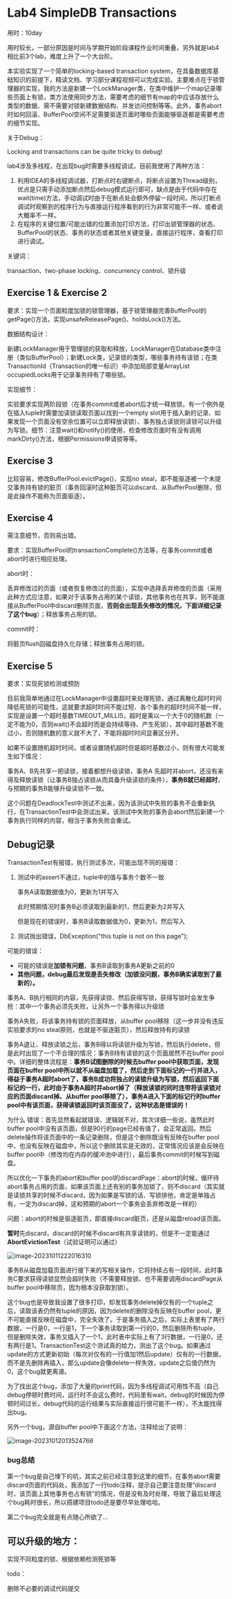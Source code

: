 # Lab4 SimpleDB Transactions

用时：10day

用时较长，一部分原因是时间与学期开始阶段课程作业时间重叠，另外就是lab4相比前3个lab，难度上升了一个大台阶。

本实验实现了一个简单的locking-based transaction system，在具备数据库基础知识的前提下，精读文档、学习部分课程视频可以完成实验。主要难点在于锁管理器的实现，我的方法是新建一个LockManager类，在类中维护一个map记录哪些页面上有锁，类方法使用同步方法，需要考虑的细节有map的中应该存放什么类型的数据、需不需要对锁新建数据结构、并发访问控制等等。此外，事务abort时如何回滚、BufferPool空间不足需要驱逐页面时哪些页面能够驱逐都是需要考虑的细节实现。

关于Debug：

Locking and transactions can be quite tricky to debug!

lab4涉及多线程，在出现bug时需要多线程调试，目前我使用了两种方法：

1. 利用IDEA的多线程调试器，打断点时右键断点，将断点设置为Thread级别，优点是只需手动添加断点然后debug模式运行即可，缺点是由于代码中存在wait(time)方法，手动调试时由于在断点处会额外停留一段时间，所以打断点调试时观察到的程序行为与直接运行程序看到的行为非常可能不一样、或者说大概率不一样。
2. 在程序的关键位置/可能出错的位置添加打印方法，打印出锁管理器的状态、BufferPool的状态、事务的状态或者其他关键变量，直接运行程序，查看打印进行调试。

关键词：

 transaction、two-phase locking、concurrency control、锁升级



## Exercise 1 & Exercise 2

要求：实现一个页面粒度加锁的锁管理器，基于锁管理器完善BufferPool的getPage()方法，实现unsafeReleasePage()、holdsLock()方法。

数据结构设计：

新建LockManager用于管理锁的获取和释放，LockManager在Database类中注册（类似BufferPool）；新建Lock类，记录锁的类型，哪些事务持有该锁；在类TransactionId（Transaction的唯一标识）中添加局部变量ArrayList<Lock> occupiedLocks用于记录事务持有了哪些锁。

实现细节：

实验要求实现两阶段锁（在事务commit或者abort后才统一释放锁，有一个例外是在插入tuple时需要加读锁读取页面以找到一个empty slot用于插入新的记录、如果发现一个页面没有空余位置可以立即释放读锁）、事务独占读锁则读锁可以升级为写锁。细节：注意wait()和notify()的使用，检查修改页面时有没有调用markDirty()方法，根据Permissions申请锁等等。



## Exercise 3

比较容易，修改BufferPool.evictPage()，实现no steal，即不能驱逐被一个未提交事务持有锁的脏页（事务回滚时这种脏页可以discard、从BufferPool删除，但是此操作不能称为页面驱逐）。



## Exercise 4

需注意细节，否则易出错。

要求：实现BufferPool的transactionComplete()方法等，在事务commit或者abort时进行相应处理。

abort时：

丢弃修改过的页面（或者恢复修改过的页面），实现中选择丢弃修改的页面（采用此种方式应注意，如果对于该事务占用的某个读锁，其他事务也在共享，则不能直接从BufferPool中discard删除页面，**否则会出现丢失修改的情况，下面详细记录了这个bug**）；释放事务占用的锁。

commit时：

将脏页flush回磁盘持久化存储；释放事务占用的锁。



## Exercise 5

要求：实现死锁检测或预防

目前我简单地通过在LockManager中设置超时来处理死锁，通过离散化超时时间降低死锁的可能性，这就要求超时时间不能过短、各个事务的超时时间不能一样，实现是设置一个超时基数TIMEOUT_MILLIS，超时是乘以一个大于0的随机数（一定不能为0，否则wait()不会超时而是会持续等待、产生死锁），其中超时基数不能过小，否则随机数的意义就不大了，不能将超时时间显著区分开。

如果不设置随机超时时间，或者设置随机超时但是超时基数过小，则有很大可能发生如下情况：

事务A、B先共享一把读锁，接着都想升级读锁，事务A 先超时并abort，还没有来得及释放读锁（让事务B独占读锁从而具备升级读锁的条件），**事务B就已经超时**，与预期的事务B能够升级读锁不一致。

这个问题在DeadlockTest中测试不出来，因为该测试中失败的事务不会重新执行，在TransactionTest中会测试出来，该测试中失败的事务会abort然后新建一个事务执行同样的内容，相当于事务失败会重试。



## Debug记录

TransactionTest有报错，执行测试多次，可能出现不同的报错：

1. 测试中的assert不通过，tuple中的值与事务个数不一致

   事务A读取数据值为0，更新为1并写入

   此时预期情况时事务B必须读取到最新的1，然后更新为2并写入

   但是现在的错误时，事务B读取数据值为0，更新为1，然后写入

2. 测试抛出错误，DbException("this tuple is not on this page");

可能的错误：

- 可能的错误是**加锁有问题**，事务B读取到事务A更新之前的0
- **其他问题，debug最后发现是丢失修改（加锁没问题，事务B确实读取到了最新的）。**



事务A、B执行相同的内容，先获得读锁、然后获得写锁，获得写锁时会发生争抢：其中一个事务必须先失败，让另外一个事务得以升级锁

事务A失败，将该事务持有锁的页面释放，从buffer pool移除（这一步并没有违反实验要求的no steal原则，也就是不驱逐脏页），然后释放持有的读锁

事务A退让、释放读锁之后，事务B得以将读锁升级为写锁，然后执行delete，但是此时出现了一个不合理的情况：事务B持有读锁的这个页面居然不在buffer pool中。详细的整体流程是：**事务B试图删除的时候去buffer pool中获取页面，发现页面在buffer pool中所以就不从磁盘加载了，然后走到下面标记的一行并进入，得益于事务A超时abort了，事务B成功将独占的读锁升级为写锁，然后返回下面标记的一行，此时由于事务A超时并abort掉了（释放读锁的同时连带将该读锁对应的页面discard掉、从buffer pool移除了），事务A进入下面的标记行时buffer pool中有该页面，获得读锁返回时该页面没了，这种状态是错误的！**

为什么 错误：首先显然看起就错误、逻辑就不对，其次详细一些说，虽然此时buffer pool中没有该页面，但是90行的page已经有值了，会正常返回，然后delete操作将该页面中的一条记录删除，但是这个删除既没有反映在buffer pool中，也没有反映在磁盘中，所以这个删除其实是无效的，正常情况应该是会反映在buffer pool中（修改均在内存的缓冲池中进行），最后事务commit的时候写到磁盘。

所以优化一下事务的abort和buffer pool的discardPage：abort的时候，循环待abort事务占用的页面，如果该页面上还有别的事务加锁了，则不discard（其实就是读锁共享的时候不discard，因为如果是写锁的话、写锁排他，肯定是单独占有，一定为discard掉，这和预期的abort一个事务会丢弃修改是一样的）

问题：abort的时候是驱逐脏页，即直接discard脏页，还是从磁盘reload该页面。

**暂时**先discard，discard的时候不discard有共享读锁的，但是不一定能通过**AbortEvictionTest**（试验证明可以通过）

![image-20231011222016310](lab4-writeup.assets/image-20231011222016310.png)

事务B从磁盘加载页面进行接下来的写相关操作，它将持续占有一段时间，此时事务C要求获得读锁显然会超时失败（不需要释放锁、也不需要调用discardPage从buffer pool中移除页，因为根本没获取到锁）。



这个bug也是导致我设置了很多打印，却发现事务delete掉仅有的一个tuple之后，读取该表仍然有tuple的原因，因为delete的删除没有反映在buffer pool，更不可能直接反映在磁盘中，完全失效了。于是事务插入之后，实际上表里有了两行数据，一行是0，一行是1，下一个事务读取到第一行的0，然后删除所有tuple，但是删除失效，事务又插入了一个1，此时表中实际上有了3行数据，一行是0，还有两行是1。TransactionTest这个测试真的给力，测出了这个bug。如果通过update的方式更新初始（每次对仅有的一行值加1然后update）仅有的一行数据，而不是先删除再插入，那么update会像delete一样失效，update之后值仍然为0，这个bug就更离谱。



为了找出这个bug，添加了大量的print代码，因为多线程调试可用性不高（自己debug停顿时费时间，运行时不会这么费时，代码里有wait，debug的时候因为停顿时间过长，debug代码的运行结果与实际直接运行很可能不一样），不太能找得出bug。





另外一个bug，源自buffer pool中下面这个方法，注释给出了说明：

![image-20231012013524766](lab4-writeup.assets/image-20231012013524766.png)



### bug总结

第一个bug是自己埋下的坑，其实之前已经注意到这里的细节，在事务abort需要discard页面的代码处，我添加了一行todo注释，提示自己要注意处理“discard时，该页面上其他事务也占有锁”的情况，但是没有及时处理，导致了最后处理这个bug耗时很长，所以搭建项目todo还是要尽早处理哈哈。

第二个bug完全就是有点随心所欲了...



## 可以升级的地方：

实现不同粒度的锁、根据依赖检测死锁等



todo：

删除不必要的调试代码提交